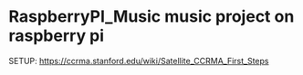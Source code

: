 RaspberryPI_Music    music project on raspberry pi
=================



SETUP:
  https://ccrma.stanford.edu/wiki/Satellite_CCRMA_First_Steps
